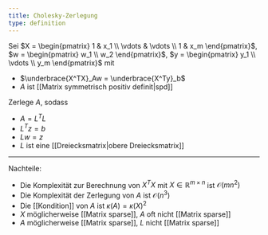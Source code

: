 ```yaml
---
title: Cholesky-Zerlegung
type: definition
---
```


Sei $X = \begin{pmatrix} 1 & x_1 \\ \vdots & \vdots \\ 1 & x_m \end{pmatrix}$, $w = \begin{pmatrix} w_1 \\ w_2 \end{pmatrix}$, $y = \begin{pmatrix} y_1 \\ \vdots \\ y_m \end{pmatrix}$ mit
- $\underbrace{X^TX}_Aw = \underbrace{X^Ty}_b$
- $A$ ist [[Matrix symmetrisch positiv definit|spd]]

Zerlege $A$, sodass
- $A = L^TL$
- $L^Tz = b$
- $Lw = z$
- $L$ ist eine [[Dreiecksmatrix|obere Dreiecksmatrix]]

---

Nachteile:
- Die Komplexität zur Berechnung von $X^TX$ mit $X \in \mathbb{R}^{m \times n}$ ist $\mathcal{O}(mn^2)$
- Die Komplexität der Zerlegung von $A$ ist $\mathcal{O}(n^3)$
- Die [[Kondition]] von $A$ ist $\kappa(A) = \kappa(X)^2$
- $X$ möglicherweise [[Matrix sparse]], $A$ oft nicht [[Matrix sparse]]
- $A$ möglicherweise [[Matrix sparse]], $L$ nicht [[Matrix sparse]]